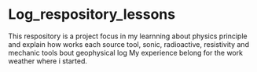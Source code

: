 # Log_respository_lessons
This respository is a project focus in my learnning about physics principle and explain how works each source tool, sonic, radioactive, resistivity and mechanic tools bout geophysical log
My experience belong for the work weather where i started. 
